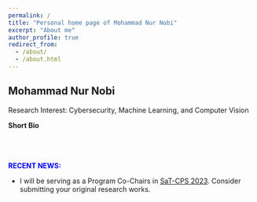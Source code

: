 ```yaml
---
permalink: /
title: "Personal home page of Mohammad Nur Nobi"
excerpt: "About me"
author_profile: true
redirect_from: 
  - /about/
  - /about.html
---
```



## Mohammad Nur Nobi ##
Research Interest: Cybersecurity, Machine Learning, and Computer Vision

**Short Bio**


<br><br><br>
**<span style="color:blue">RECENT NEWS:</span>**<br>
- I will be serving as a Program Co-Chairs in [SaT-CPS 2023](https://sites.google.com/view/sat-cps2023/home?authuser=0). Consider submitting your original research works.


